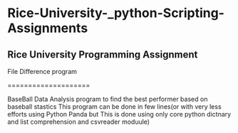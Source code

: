 # Rice-University-_python-Scripting-Assignments
Rice University Programming Assignment
---------------


File Difference program 

====================

BaseBall Data Analysis program to find the best performer based on baseball stastics
This program can be done in few lines(or with very less efforts using Python Panda but This is done using only core python dictnary and list comprehension and csvreader moduule)